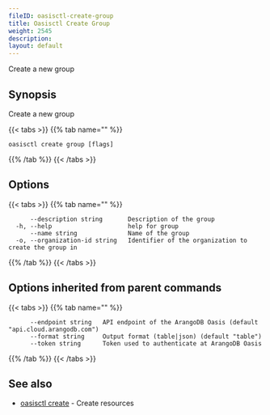 ```yaml
---
fileID: oasisctl-create-group
title: Oasisctl Create Group
weight: 2545
description: 
layout: default
---
```

Create a new group

## Synopsis

Create a new group

{{< tabs >}}
{{% tab name="" %}}
```
oasisctl create group [flags]
```
{{% /tab %}}
{{< /tabs >}}

## Options

{{< tabs >}}
{{% tab name="" %}}
```
      --description string       Description of the group
  -h, --help                     help for group
      --name string              Name of the group
  -o, --organization-id string   Identifier of the organization to create the group in
```
{{% /tab %}}
{{< /tabs >}}

## Options inherited from parent commands

{{< tabs >}}
{{% tab name="" %}}
```
      --endpoint string   API endpoint of the ArangoDB Oasis (default "api.cloud.arangodb.com")
      --format string     Output format (table|json) (default "table")
      --token string      Token used to authenticate at ArangoDB Oasis
```
{{% /tab %}}
{{< /tabs >}}

## See also

* [oasisctl create]()	 - Create resources

